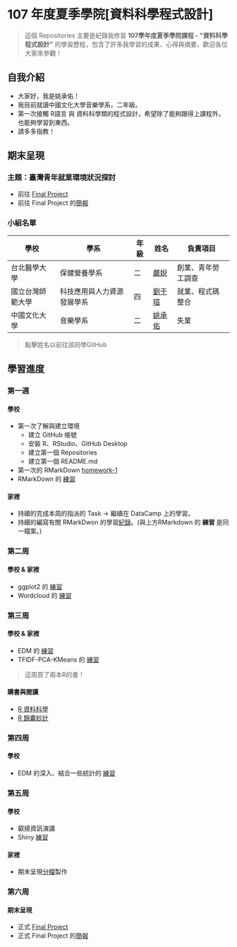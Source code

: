 ﻿# 107 年度夏季學院[資料科學程式設計]
> 這個 Repositories 主要是紀錄我修習 **107學年度夏季學院課程 - "資料科學程式設計"** 的學習歷程，包含了許多我學習的成果、心得與摘要，歡迎各位大家來參觀！
## 自我介紹
* 大家好，我是姚承佑！
* 我目前就讀中國文化大學音樂學系，二年級。
* 第一次接觸 R語言 與 資料科學類的程式設計，希望除了能夠跟得上課程外，也能夠學習到東西。
* 請多多指教！
## 期末呈現
### 主題：臺灣青年就業環境狀況探討
* 前往 [Final Project](https://claire-liu.shinyapps.io/YouthEmployment/)
* 前往 Final Project 的[簡報](https://docs.google.com/presentation/d/1Jp7PeDjWLMxoYbdR-pp-7UQUR-UNukl1DFnpWUTajdU/edit?usp=sharing)
### 小組名單
| 學校 | 學系 | 年級 | 姓名 | 負責項目 |
|-----|------|-----|------|--------|
|台北醫學大學|保健營養學系|二|[嚴婗](https://github.com/nicoleyen/ex1)|創業、青年勞工調查|
|國立台灣師範大學|科技應用與人力資源發展學系|四|[劉于瑄](https://github.com/yuly830914/CSX_RProject)|就業、程式碼整合|
|中國文化大學|音樂學系|二|[姚承佑](https://github.com/pccuyao/CSX_RProject_Summer_2018)|失業|
> 點擊姓名以前往該同學GitHub
## 學習進度
### 第一週
#### 學校
* 第一次了解與建立環境
    * 建立 GitHub 帳號
    * 安裝 R、RStudio、GitHub Desktop
    * 建立第一個 Repositories
    * 建立第一個 README.md
* 第一次的 RMarkDown [homework-1](https://pccuyao.github.io/CSX_RProject_Summer_2018/week1/hw1.html)
* RMarkDown 的 [練習](https://pccuyao.github.io/CSX_RProject_Summer_2018/week1/RMARK_EXER.html)
#### 家裡
* 持續的完成本周的指派的 Task -> 繼續在 DataCamp 上的學習。
* 持續的編寫有關 RMarkDwon 的學習[紀錄](https://pccuyao.github.io/CSX_RProject_Summer_2018/week1/RMARK_EXER.html)。(與上方RMarkdown 的 **練習** 是同一檔案。)
### 第二周
#### 學校 & 家裡
* ggplot2 的 [練習](https://pccuyao.github.io/CSX_RProject_Summer_2018/week2/ggplot_ex1.html)
* Wordcloud 的 [練習](https://pccuyao.github.io/CSX_RProject_Summer_2018/week2/Text_Ex.html)
### 第三周
#### 學校 & 家裡
* EDM 的 [練習](https://pccuyao.github.io/CSX_RProject_Summer_2018/week3/Olympic_120.html)
* TFIDF-PCA-KMeans 的 [練習](https://pccuyao.github.io/CSX_RProject_Summer_2018/week3/TFIDF_PDA_KMENAS.html)
> 這周買了兩本R的書！
#### 購書與閱讀
* [R 資料科學](http://www.books.com.tw/products/0010765714)
* [R 錦囊妙計](http://www.books.com.tw/products/0010624153)
### 第四周
#### 學校
* EDM 的深入、結合一些統計的 [練習](https://pccuyao.github.io/CSX_RProject_Summer_2018/week4/EDA_Advanced.html)
### 第五周
#### 學校
* 叡揚資訊演講
* Shiny [練習](https://github.com/pccuyao/CSX_RProject_Summer_2018/blob/master/week5/Practice_Shiny/app.R)
#### 家裡
* 期末呈現[分檔](https://github.com/pccuyao/CSX_RProject_Summer_2018/blob/master/week5/Project-Part_Yao/app.R)製作
### 第六周
#### 期末呈現
* 正式 [Final Project](https://claire-liu.shinyapps.io/YouthEmployment/)
* 正式 Final Project 的[簡報](https://docs.google.com/presentation/d/1Jp7PeDjWLMxoYbdR-pp-7UQUR-UNukl1DFnpWUTajdU/edit?usp=sharing)